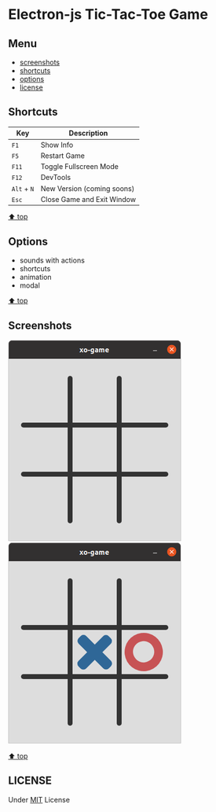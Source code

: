 # Electron-js Tic-Tac-Toe Game

## Menu

-   [screenshots](#screenshots)
-   [shortcuts](#shortcuts)
-   [options](#options)
-   [license](#license)

## Shortcuts

| Key | Description |
| --- | --- |
| `F1` | Show Info |
| `F5` | Restart Game |
| `F11` | Toggle Fullscreen Mode |
| `F12` | DevTools |
| `Alt` + `N` | New Version (coming soons) |
| `Esc` | Close Game and Exit Window |

[⬆️ top](#menu)

## Options

-   sounds with actions
-   shortcuts
-   animation
-   modal

[⬆️ top](#menu)

## Screenshots

![Screenshots empty](./assets/screenshots/screenshots-main-window.png)
![Screenshots keys](./assets/screenshots/screenshots-keys.png)

[⬆️ top](#menu)

## LICENSE

Under [MIT](./LICENSE) License
